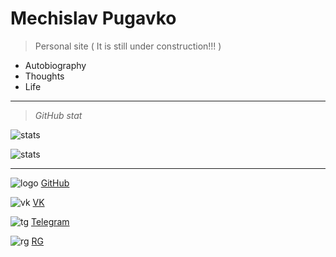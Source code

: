 <!-- _coverpage.md -->

<!--![logo](_media/icon.svg) --> 


# Mechislav Pugavko

> Personal site ( It is still under construction!!! )


- Autobiography
- Thoughts
- Life
___
> _GitHub stat_

![stats](__media/icons/overview.svg ':size=70%') 

![stats](__media/icons/languages.svg ':size=70%')

___
![logo](__media/icons/Octocat.png ':size=4%') [GitHub](https://github.com/Pugavkomm)

![vk](__media/icons/vk.svg ':size=4%') [VK](https://vk.com/mechislavp)

![tg](__media/icons/Telegram.png ':size=4%') [Telegram](https://t.me/Mechislav)

![rg](__media/icons/rg.png ':size=4%') [RG](https://www.researchgate.net/profile/Mechislav-Pugavko)
